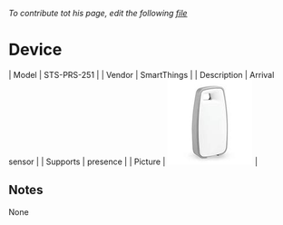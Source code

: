 
*To contribute tot his page, edit the following
[file](https://github.com/Koenkk/zigbee2mqtt.io/blob/master/docgen/device_page_notes.js)*

# Device

| Model | STS-PRS-251  |
| Vendor  | SmartThings  |
| Description | Arrival sensor |
| Supports | presence |
| Picture | ![../images/devices/STS-PRS-251.jpg](../images/devices/STS-PRS-251.jpg) |

## Notes

None
